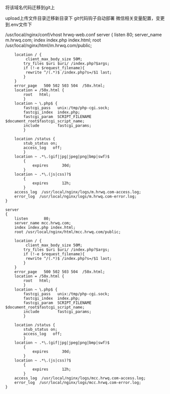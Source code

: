 将该域名代码迁移到git上


upload上传文件目录迁移新目录下
git代码钩子自动部署
微信相关变量配置，变更到.env文件下


/usr/local/nginx/conf/vhost hrwq-web.conf
    server
    {
        listen       80;
        server_name m.hrwq.com;
        index index.php index.html;
        root /usr/local/nginx/html/m.hrwq.com/public;

        location / {
             client_max_body_size 50M;
            try_files $uri $uri/ /index.php?$args;
            if (!-e $request_filename){
             rewrite ^/(.*)$ /index.php?s=/$1 last;
            }
        }     
        error_page   500 502 503 504  /50x.html;
        location = /50x.html {
            root   html;
            }
        location ~ \.php$ {
            fastcgi_pass   unix:/tmp/php-cgi.sock;
            fastcgi_index  index.php;
            fastcgi_param  SCRIPT_FILENAME  $document_root$fastcgi_script_name;
            include        fastcgi_params;
            }

        location /status {
            stub_status on;
            access_log   off;
            }
        location ~ .*\.(gif|jpg|jpeg|png|bmp|swf)$
            {
                expires      30d;
            }
        location ~ .*\.(js|css)?$
            {
                expires      12h;
            }
        access_log  /usr/local/nginx/logs/m.hrwq.com-access.log;
        error_log  /usr/local/nginx/logs/m.hrwq.com-error.log;
    }

    server
    {
        listen       80;
        server_name mcc.hrwq.com;
        index index.php index.html;
        root /usr/local/nginx/html/mcc.hrwq.com/public;

        location / {
             client_max_body_size 50M;
            try_files $uri $uri/ /index.php?$args;
            if (!-e $request_filename){
             rewrite ^/(.*)$ /index.php?s=/$1 last;
            }
        }
        error_page   500 502 503 504  /50x.html;
        location = /50x.html {
            root   html;
            }
        location ~ \.php$ {
            fastcgi_pass   unix:/tmp/php-cgi.sock;
            fastcgi_index  index.php;
            fastcgi_param  SCRIPT_FILENAME  $document_root$fastcgi_script_name;
            include        fastcgi_params;
            }

        location /status {
            stub_status on;
            access_log   off;
            }
        location ~ .*\.(gif|jpg|jpeg|png|bmp|swf)$
            {
                expires      30d;
            }
        location ~ .*\.(js|css)?$
            {
                expires      12h;
            }
        access_log  /usr/local/nginx/logs/mcc.hrwq.com-access.log;
        error_log  /usr/local/nginx/logs/mcc.hrwq.com-error.log;
    }